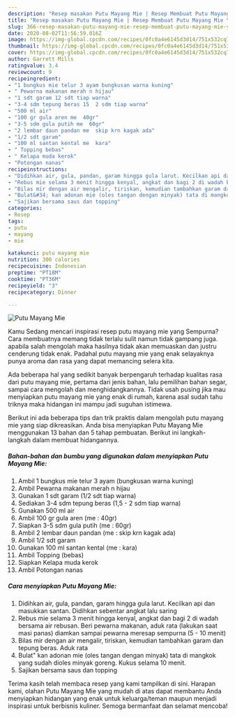 ```yaml
---
description: "Resep masakan Putu Mayang Mie | Resep Membuat Putu Mayang Mie Yang Enak Dan Lezat"
title: "Resep masakan Putu Mayang Mie | Resep Membuat Putu Mayang Mie Yang Enak Dan Lezat"
slug: 366-resep-masakan-putu-mayang-mie-resep-membuat-putu-mayang-mie-yang-enak-dan-lezat
date: 2020-08-02T11:56:59.016Z
image: https://img-global.cpcdn.com/recipes/0fc0a4e6145d3d14/751x532cq70/putu-mayang-mie-foto-resep-utama.jpg
thumbnail: https://img-global.cpcdn.com/recipes/0fc0a4e6145d3d14/751x532cq70/putu-mayang-mie-foto-resep-utama.jpg
cover: https://img-global.cpcdn.com/recipes/0fc0a4e6145d3d14/751x532cq70/putu-mayang-mie-foto-resep-utama.jpg
author: Garrett Mills
ratingvalue: 3.4
reviewcount: 9
recipeingredient:
- "1 bungkus mie telur 3 ayam bungkusan warna kuning"
- " Pewarna makanan merah n hijau"
- "1 sdt garam 12 sdt tiap warna"
- "3-4 sdm tepung beras 15  2 sdm tiap warna"
- "500 ml air"
- "100 gr gula aren me  40gr"
- "3-5 sdm gula putih me  60gr"
- "2 lembar daun pandan me  skip krn kagak ada"
- "1/2 sdt garam"
- "100 ml santan kental me  kara"
- " Topping bebas"
- " Kelapa muda kerok"
- "Potongan nanas"
recipeinstructions:
- "Didihkan air, gula, pandan, garam hingga gula larut. Kecilkan api dan masukkan santan. Didihkan sebentar angkat lalu saring"
- "Rebus mie selama 3 menit hingga kenyal, angkat dan bagi 2 di wadah bersama air rebusan. Beri pewarna makanan, aduk rata (lakukan saat masi panas) diamkan sampai pewarna meresap sempurna (5 - 10 menit)"
- "Bilas mir dengan air mengalir, tiriskan, kemudian tambahkan garam dan tepung beras. Aduk rata"
- "Bulat&#34; kan adonan mie (oles tangan dengan minyak) tata di mangkok yang sudah dioles minyak goreng. Kukus selama 10 menit."
- "Sajikan bersama saus dan topping"
categories:
- Resep
tags:
- putu
- mayang
- mie

katakunci: putu mayang mie 
nutrition: 300 calories
recipecuisine: Indonesian
preptime: "PT18M"
cooktime: "PT36M"
recipeyield: "3"
recipecategory: Dinner

---
```



![Putu Mayang Mie](https://img-global.cpcdn.com/recipes/0fc0a4e6145d3d14/751x532cq70/putu-mayang-mie-foto-resep-utama.jpg)

Kamu Sedang mencari inspirasi resep putu mayang mie yang Sempurna? Cara membuatnya memang tidak terlalu sulit namun tidak gampang juga. apabila salah mengolah maka hasilnya tidak akan memuaskan dan justru cenderung tidak enak. Padahal putu mayang mie yang enak selayaknya punya aroma dan rasa yang dapat memancing selera kita.

Ada beberapa hal yang sedikit banyak berpengaruh terhadap kualitas rasa dari putu mayang mie, pertama dari jenis bahan, lalu pemilihan bahan segar, sampai cara mengolah dan menghidangkannya. Tidak usah pusing jika mau menyiapkan putu mayang mie yang enak di rumah, karena asal sudah tahu triknya maka hidangan ini mampu jadi suguhan istimewa.




Berikut ini ada beberapa tips dan trik praktis dalam mengolah putu mayang mie yang siap dikreasikan. Anda bisa menyiapkan Putu Mayang Mie menggunakan 13 bahan dan 5 tahap pembuatan. Berikut ini langkah-langkah dalam membuat hidangannya.

<!--inarticleads1-->

##### Bahan-bahan dan bumbu yang digunakan dalam menyiapkan Putu Mayang Mie:

1. Ambil 1 bungkus mie telur 3 ayam (bungkusan warna kuning)
1. Ambil  Pewarna makanan merah n hijau
1. Gunakan 1 sdt garam (1/2 sdt tiap warna)
1. Sediakan 3-4 sdm tepung beras (1,5 - 2 sdm tiap warna)
1. Gunakan 500 ml air
1. Ambil 100 gr gula aren (me : 40gr)
1. Siapkan 3-5 sdm gula putih (me : 60gr)
1. Ambil 2 lembar daun pandan (me : skip krn kagak ada)
1. Ambil 1/2 sdt garam
1. Gunakan 100 ml santan kental (me : kara)
1. Ambil  Topping (bebas)
1. Siapkan  Kelapa muda kerok
1. Ambil Potongan nanas




<!--inarticleads2-->

##### Cara menyiapkan Putu Mayang Mie:

1. Didihkan air, gula, pandan, garam hingga gula larut. Kecilkan api dan masukkan santan. Didihkan sebentar angkat lalu saring
1. Rebus mie selama 3 menit hingga kenyal, angkat dan bagi 2 di wadah bersama air rebusan. Beri pewarna makanan, aduk rata (lakukan saat masi panas) diamkan sampai pewarna meresap sempurna (5 - 10 menit)
1. Bilas mir dengan air mengalir, tiriskan, kemudian tambahkan garam dan tepung beras. Aduk rata
1. Bulat&#34; kan adonan mie (oles tangan dengan minyak) tata di mangkok yang sudah dioles minyak goreng. Kukus selama 10 menit.
1. Sajikan bersama saus dan topping




Terima kasih telah membaca resep yang kami tampilkan di sini. Harapan kami, olahan Putu Mayang Mie yang mudah di atas dapat membantu Anda menyiapkan hidangan yang enak untuk keluarga/teman maupun menjadi inspirasi untuk berbisnis kuliner. Semoga bermanfaat dan selamat mencoba!
